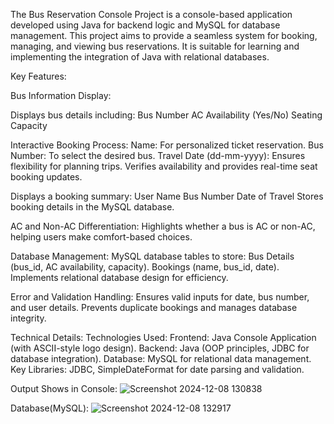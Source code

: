 The Bus Reservation Console Project is a console-based application developed using Java for backend logic and MySQL for database management. 
This project aims to provide a seamless system for booking, managing, and viewing bus reservations. 
It is suitable for learning and implementing the integration of Java with relational databases.

Key Features:

Bus Information Display:

Displays bus details including:
    Bus Number
    AC Availability (Yes/No)
    Seating Capacity

Interactive Booking Process:
    Name: For personalized ticket reservation.
    Bus Number: To select the desired bus.
    Travel Date (dd-mm-yyyy): Ensures flexibility for planning trips.
    Verifies availability and provides real-time seat booking updates.

Displays a booking summary:
    User Name
    Bus Number
    Date of Travel
    Stores booking details in the MySQL database.

AC and Non-AC Differentiation:
    Highlights whether a bus is AC or non-AC, helping users make comfort-based choices.

Database Management:
  MySQL database tables to store:
    Bus Details (bus_id, AC availability, capacity).
    Bookings (name, bus_id, date).
    Implements relational database design for efficiency.

Error and Validation Handling:
    Ensures valid inputs for date, bus number, and user details.
    Prevents duplicate bookings and manages database integrity.

Technical Details:
  Technologies Used:
    Frontend: Java Console Application (with ASCII-style logo design).
    Backend: Java (OOP principles, JDBC for database integration).
    Database: MySQL for relational data management.
    Key Libraries: JDBC, SimpleDateFormat for date parsing and validation.

Output Shows in Console:
![Screenshot 2024-12-08 130838](https://github.com/user-attachments/assets/b47d245f-5f57-4b5f-8403-17557bb000dd)


Database(MySQL):
![Screenshot 2024-12-08 132917](https://github.com/user-attachments/assets/6ca741cd-9f91-4b7e-a6e6-1143018402a9)
